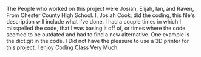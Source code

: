 The People who worked on this project were Josiah, Elijah, Ian, and Raven, From Chester County High School.
I, Josiah Cook, did the coding, this file's description will include what I've done.
I had a couple times in which I misspelled the code, that I was basing it off of, or times where the code seemed to be outdated and had to find a new alternative. One example is the dict.git in the code.
I Did not have the pleasure to use a 3D printer for this project.
I enjoy Coding Class Very Much.
